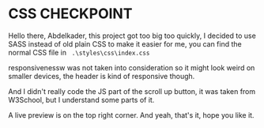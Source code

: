 # CSS CHECKPOINT
Hello there, Abdelkader, this project got too big too quickly, I decided to use SASS instead of old plain CSS to make it easier for me, you can find the normal CSS file in ```
.\styles\css\index.css```

responsivenessw was not taken into consideration so it might look weird on smaller devices, the header is kind of responsive though.

And I didn't really code the JS part of the scroll up button, it was taken from W3School, but I understand some parts of it.

A live preview is on the top right corner. And yeah, that's it, hope you like it.
